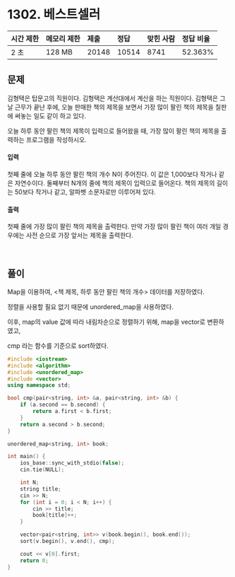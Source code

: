 # 1302. 베스트셀러

| 시간 제한 | 메모리 제한 | 제출  | 정답  | 맞힌 사람 | 정답 비율 |
| :-------- | :---------- | :---- | :---- | :-------- | :-------- |
| 2 초      | 128 MB      | 20148 | 10514 | 8741      | 52.363%   |

## 문제

김형택은 탑문고의 직원이다. 김형택은 계산대에서 계산을 하는 직원이다. 김형택은 그날 근무가 끝난 후에, 오늘 판매한 책의 제목을 보면서 가장 많이 팔린 책의 제목을 칠판에 써놓는 일도 같이 하고 있다.

오늘 하루 동안 팔린 책의 제목이 입력으로 들어왔을 때, 가장 많이 팔린 책의 제목을 출력하는 프로그램을 작성하시오.

#### 입력

첫째 줄에 오늘 하루 동안 팔린 책의 개수 N이 주어진다. 이 값은 1,000보다 작거나 같은 자연수이다. 둘째부터 N개의 줄에 책의 제목이 입력으로 들어온다. 책의 제목의 길이는 50보다 작거나 같고, 알파벳 소문자로만 이루어져 있다.

#### 출력

첫째 줄에 가장 많이 팔린 책의 제목을 출력한다. 만약 가장 많이 팔린 책이 여러 개일 경우에는 사전 순으로 가장 앞서는 제목을 출력한다.

<br/>

## 풀이

Map을 이용하여, <책 제목, 하루 동안 팔린 책의 개수> 데이터를 저장하였다.

정렬을 사용할 필요 없기 때문에 unordered_map을 사용하였다.

이후, map의 value 값에 따라 내림차순으로 정렬하기 위해, map을 vector로 변환하였고,

cmp 라는 함수를 기준으로 sort하였다.

```c++
#include <iostream>
#include <algorithm>
#include <unordered_map>
#include <vector>
using namespace std;

bool cmp(pair<string, int> &a, pair<string, int> &b) {
	if (a.second == b.second) {
		return a.first < b.first;
	}
	return a.second > b.second;
}

unordered_map<string, int> book;

int main() {
	ios_base::sync_with_stdio(false);
	cin.tie(NULL);

	int N;
	string title;
	cin >> N;
	for (int i = 0; i < N; i++) {
		cin >> title;
		book[title]++;
	}

	vector<pair<string, int>> v(book.begin(), book.end());
	sort(v.begin(), v.end(), cmp);

	cout << v[0].first;
	return 0;
}
```
